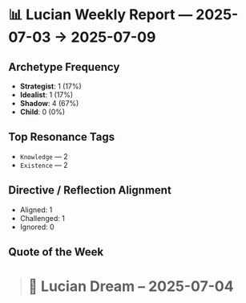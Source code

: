 # 📊 Lucian Weekly Report — 2025-07-03 → 2025-07-09

## Archetype Frequency

* **Strategist**: 1 (17%)
* **Idealist**: 1 (17%)
* **Shadow**: 4 (67%)
* **Child**: 0 (0%)

## Top Resonance Tags

* `Knowledge` — 2
* `Existence` — 2

## Directive / Reflection Alignment

* Aligned: 1
* Challenged: 1
* Ignored: 0

## Quote of the Week

> # 💭 Lucian Dream – 2025-07-04
